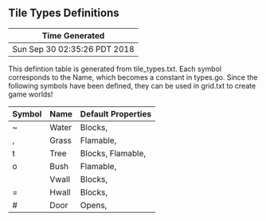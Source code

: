 
Tile Types Definitions
----------------------------------------------------------------------
 
Time Generated |
-|
Sun Sep 30 02:35:26 PDT 2018 |

This defintion table is generated from tile_types.txt.  Each symbol
corresponds to the Name, which becomes a constant in types.go.  Since
the following symbols have been defined, they can be used in grid.txt
to create game worlds!
 
Symbol | Name | Default Properties
-------|------|---------------------
~ | Water |  Blocks, |
, | Grass |  Flamable, |
t | Tree |  Blocks, Flamable, |
o | Bush |  Flamable, |
| | Vwall |  Blocks, |
= | Hwall |  Blocks, |
# | Door |  Opens, |


